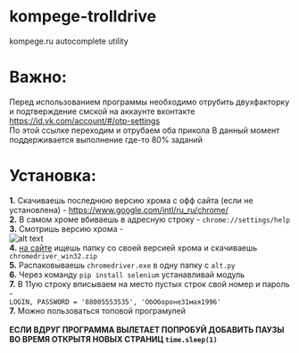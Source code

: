 # kompege-trolldrive
kompege.ru autocomplete utility 

# Важно:
Перед использованием программы необходимо отрубить двухфакторку и подтверждение смской на аккаунте вконтакте\
https://id.vk.com/account/#/otp-settings \
По этой ссылке переходим и отрубаем оба прикола
В данный момент поддерживается выполнение где-то 80% заданий

# Установка: 
**1.** Скачиваешь последнюю версию хрома с офф сайта (если не установлена) - https://www.google.com/intl/ru_ru/chrome/ \
**2.** В самом хроме вбиваешь в адресную строку - `chrome://settings/help` \
**3.** Смотришь версию хрома -\
![alt text](https://sun9-87.userapi.com/impg/4t4WWC-225cSDF_7Z6Y38fGtRoqSfbKzg5NTDw/p9vS41EJ75g.jpg?size=723x293&quality=96&sign=e5045654e8447bd79baf3596e2490b06&type=album) \
**4.** [на сайте](https://chromedriver.storage.googleapis.com/index.html) ищешь папку со своей версией хрома и скачиваешь `chromedriver_win32.zip` \
**5.** Распаковываешь `chromedriver.exe` в одну папку с `alt.py` \
**6.** Через команду `pip install selenium` устанавливай модуль \
**7.** В 11ую строку вписываем на место пустых строк свой номер и пароль - \
  `LOGIN, PASSWORD = '88005553535', 'ОбОбороне31мая1996'`\
**7.** Можно пользоваться топовой програмулей \
\
**ЕСЛИ ВДРУГ ПРОГРАММА ВЫЛЕТАЕТ ПОПРОБУЙ ДОБАВИТЬ ПАУЗЫ ВО ВРЕМЯ ОТКРЫТЯ НОВЫХ СТРАНИЦ `time.sleep(1)`**
